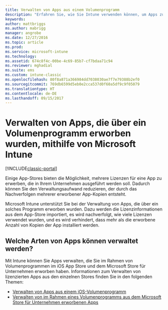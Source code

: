 ```yaml
---
title: Verwalten von Apps aus einem Volumenprogramm
description: "Erfahren Sie, wie Sie Intune verwenden können, um Apps zu verwalten, die Sie über ein Volumenprogramm in einem App-Store erworben haben."
keywords: 
author: mattbriggs
ms.author: mabrigg
manager: angrobe
ms.date: 12/27/2016
ms.topic: article
ms.prod: 
ms.service: microsoft-intune
ms.technology: 
ms.assetid: 674c8f4c-00be-4c69-85b7-cf7bdaa71c94
ms.reviewer: mghadial
ms.suite: ems
ms.custom: intune-classic
ms.openlocfilehash: 80f8a871a366984dd7038030ae7f7e79388b2ef0
ms.sourcegitcommit: 769db6599d5eb0e2cca537d0f60a5df9c9f05079
ms.translationtype: HT
ms.contentlocale: de-DE
ms.lasthandoff: 09/15/2017
---
```

# <a name="manage-volume-purchased-apps-using-microsoft-intune"></a>Verwalten von Apps, die über ein Volumenprogramm erworben wurden, mithilfe von Microsoft Intune

[!INCLUDE[classic-portal](../includes/classic-portal.md)]

Einige App-Stores bieten die Möglichkeit, mehrere Lizenzen für eine App zu erwerben, die in Ihrem Unternehmen ausgeführt werden soll. Dadurch können Sie den Verwaltungsaufwand reduzieren, der durch das Nachverfolgen mehrerer erworbener App-Kopien entsteht.

Microsoft Intune unterstützt Sie bei der Verwaltung von Apps, die über ein solches Programm erworben wurden. Dazu werden die Lizenzinformationen aus dem App-Store importiert, es wird nachverfolgt, wie viele Lizenzen verwendet wurden, und es wird verhindert, dass mehr als die erworbene Anzahl von Kopien der App installiert werden.

## <a name="which-types-of-apps-can-you-manage"></a>Welche Arten von Apps können verwaltet werden?

Mit Intune können Sie Apps verwalten, die Sie im Rahmen von Volumenprogrammen im iOS App Store und dem Microsoft Store für Unternehmen erworben haben.
Informationen zum Verwalten von lizenzierten Apps aus den einzelnen Stores finden Sie in den folgenden Themen:

- [Verwalten von Apps aus einem iOS-Volumenprogramm](manage-ios-apps-you-purchased-through-a-volume-purchase-program-with-microsoft-intune.md)
- [Verwalten von im Rahmen eines Volumenprogramms aus dem Microsoft Store für Unternehmen erworbenen Apps](manage-apps-you-purchased-from-the-windows-store-for-business-with-microsoft-intune.md)

